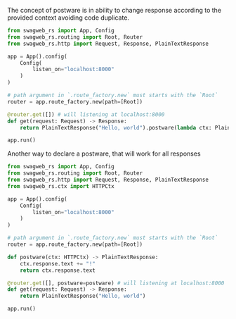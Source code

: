 The concept of postware is in ability to change response according to the provided context avoiding code duplicate.

```python
from swagweb_rs import App, Config
from swagweb_rs.routing import Root, Router
from swagweb_rs.http import Request, Response, PlainTextResponse

app = App().config(
    Config(
        listen_on="localhost:8000"
    )
)

# path argument in `.route_factory.new` must starts with the `Root`
router = app.route_factory.new(path=[Root])

@router.get([]) # will listening at localhost:8000
def get(request: Request) -> Response:
    return PlainTextResponse("Hello, world").postware(lambda ctx: PlainTextResponse(f"{ctx.response.text}!"))

app.run()
```

Another way to declare a postware, that will work for all responses
```python
from swagweb_rs import App, Config
from swagweb_rs.routing import Root, Router
from swagweb_rs.http import Request, Response, PlainTextResponse
from swagweb_rs.ctx import HTTPCtx

app = App().config(
    Config(
        listen_on="localhost:8000"
    )
)

# path argument in `.route_factory.new` must starts with the `Root`
router = app.route_factory.new(path=[Root])

def postware(ctx: HTTPCtx) -> PlainTextResponse:
    ctx.response.text += "!"
    return ctx.response.text

@router.get([], postware=postware) # will listening at localhost:8000
def get(request: Request) -> Response:
    return PlainTextResponse("Hello, world")

app.run()
```

